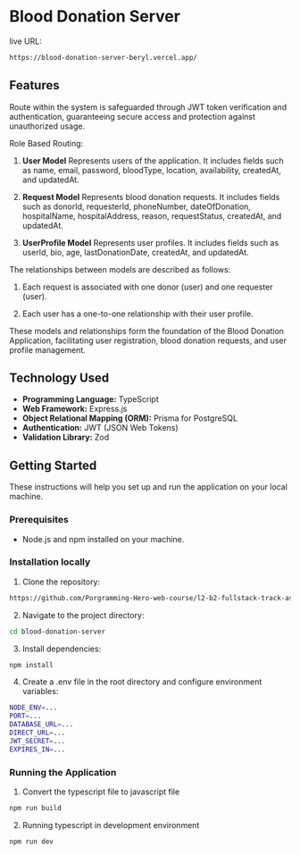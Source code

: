 # Blood Donation Server

live URL:

```bash
https://blood-donation-server-beryl.vercel.app/
```

## Features

Route within the system is safeguarded through JWT token verification and authentication, guaranteeing secure access and protection against unauthorized usage.

Role Based Routing:

1. **User Model**
   Represents users of the application. It includes fields such as name, email, password, bloodType, location, availability, createdAt, and updatedAt.

2. **Request Model**
   Represents blood donation requests. It includes fields such as donorId, requesterId, phoneNumber, dateOfDonation, hospitalName, hospitalAddress, reason, requestStatus, createdAt, and updatedAt.

3. **UserProfile Model**
   Represents user profiles. It includes fields such as userId, bio, age, lastDonationDate, createdAt, and updatedAt.

The relationships between models are described as follows:

1. Each request is associated with one donor (user) and one requester (user).

2. Each user has a one-to-one relationship with their user profile.

These models and relationships form the foundation of the Blood Donation Application, facilitating user registration, blood donation requests, and user profile management.

## Technology Used

- **Programming Language:** TypeScript
- **Web Framework:** Express.js
- **Object Relational Mapping (ORM):** Prisma for PostgreSQL
- **Authentication:** JWT (JSON Web Tokens)
- **Validation Library:** Zod

## Getting Started

These instructions will help you set up and run the application on your local machine.

### Prerequisites

- Node.js and npm installed on your machine.

### Installation locally

1. Clone the repository:

```bash
https://github.com/Porgramming-Hero-web-course/l2-b2-fullstack-track-assignment-8-NaimurAlltime.git
```

2. Navigate to the project directory:

```bash
cd blood-donation-server
```

3. Install dependencies:

```bash
npm install
```

4. Create a .env file in the root directory and configure environment variables:

```bash
NODE_ENV=...
PORT=...
DATABASE_URL=...
DIRECT_URL=...
JWT_SECRET=...
EXPIRES_IN=...
```

### Running the Application

1. Convert the typescript file to javascript file

```bash
npm run build
```

2. Running typescript in development environment

```bash
npm run dev
```
